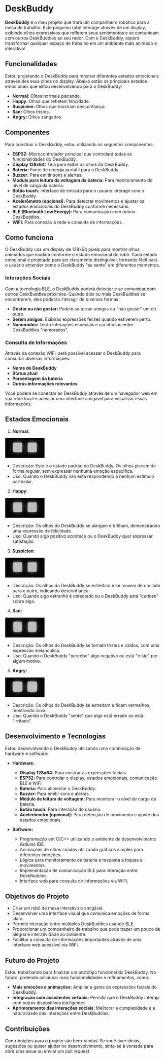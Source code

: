 # DeskBuddy

**DeskBuddy** é o meu projeto que trará um companheiro robótico para a mesa de trabalho. Este pequeno robô interage através de um display, exibindo olhos expressivos que refletem seus sentimentos e se comunicam com outros DeskBuddies ao seu redor. Com o DeskBuddy, espero transformar qualquer espaço de trabalho em um ambiente mais animado e interativo!

## Funcionalidades

Estou projetando o DeskBuddy para mostrar diferentes estados emocionais através dos seus olhos no display. Abaixo estão os principais estados emocionais que estou desenvolvendo para o DeskBuddy:

- **Normal:** Olhos normais piscando.
- **Happy:** Olhos que refletem felicidade.
- **Suspicion:** Olhos que mostram desconfiança.
- **Sad:** Olhos tristes.
- **Angry:** Olhos zangados.

## Componentes

Para construir o DeskBuddy, estou utilizando os seguintes componentes:

- **ESP32:** Microcontrolador principal que controlará todas as funcionalidades do DeskBuddy.
- **Display 128x64:** Tela para exibir os olhos do DeskBuddy.
- **Bateria:** Fonte de energia portátil para o DeskBuddy.
- **Buzzer:** Para emitir sons e alertas.
- **Módulo para leitura da voltagem da bateria:** Para monitoramento do nível de carga da bateria.
- **Botão touch:** Interface de entrada para o usuário interagir com o DeskBuddy.
- **Acelerômetro (opcional):** Para detectar movimentos e ajustar os estados emocionais do DeskBuddy conforme necessário.
- **BLE (Bluetooth Low Energy):** Para comunicação com outros DeskBuddies.
- **WiFi:** Para conexão à rede e consulta de informações.

## Como funciona

O DeskBuddy usa um display de 128x64 pixels para mostrar olhos animados que mudam conforme o estado emocional do robô. Cada estado emocional é projetado para ser claramente distinguível, tornando fácil para o usuário entender como o DeskBuddy "se sente" em diferentes momentos.

### Interações Sociais

Com a tecnologia BLE, o DeskBuddy poderá detectar e se comunicar com outros DeskBuddies próximos. Quando dois ou mais DeskBuddies se encontrarem, eles poderão interagir de diversas formas:

- **Gostar ou não gostar:** Podem se tornar amigos ou "não gostar" um do outro.
- **Serem amigos:** Exibirão expressões felizes quando estiverem perto.
- **Namorados:** Terão interações especiais e carinhosas entre DeskBuddies "namorados".

### Consulta de Informações

Através da conexão WiFi, será possível acessar o DeskBuddy para consultar diversas informações:

- **Nome do DeskBuddy**
- **Status atual**
- **Porcentagem da bateria**
- **Outras informações relevantes**

Você poderá se conectar ao DeskBuddy através de um navegador web em sua rede local e acessar uma interface amigável para visualizar essas informações.

## Estados Emocionais

1. **Normal:**

![Logo do Markdown](assets/normal.gif)
   - Descrição: Este é o estado padrão do DeskBuddy. Os olhos piscam de forma regular, sem expressar nenhuma emoção específica.
   - Uso: Quando o DeskBuddy não está respondendo a nenhum estímulo particular.

2. **Happy:**

![Logo do Markdown](assets/happy.gif)
   - Descrição: Os olhos do DeskBuddy se alargam e brilham, demonstrando uma expressão de felicidade.
   - Uso: Quando algo positivo acontece ou o DeskBuddy quer expressar satisfação.

3. **Suspicion:**

![Logo do Markdown](assets/suspicion.gif)
   - Descrição: Os olhos do DeskBuddy se estreitam e se movem de um lado para o outro, indicando desconfiança.
   - Uso: Quando algo estranho é detectado ou o DeskBuddy está "curioso" sobre algo.

4. **Sad:**

![Logo do Markdown](assets/sad.gif)
   - Descrição: Os olhos do DeskBuddy se tornam tristes e caídos, com uma expressão melancólica.
   - Uso: Quando o DeskBuddy "percebe" algo negativo ou está "triste" por algum motivo.

5. **Angry:**

![Logo do Markdown](assets/angry.gif)
   - Descrição: Os olhos do DeskBuddy se estreitam e ficam vermelhos, mostrando raiva.
   - Uso: Quando o DeskBuddy "sente" que algo está errado ou está "irritado".

## Desenvolvimento e Tecnologias

Estou desenvolvendo o DeskBuddy utilizando uma combinação de hardware e software:

- **Hardware:**
  - **Display 128x64:** Para mostrar as expressões faciais.
  - **ESP32:** Para controlar o display, estados emocionais, comunicação BLE e WiFi.
  - **Bateria:** Para alimentar o DeskBuddy.
  - **Buzzer:** Para emitir sons e alertas.
  - **Módulo de leitura de voltagem:** Para monitorar o nível de carga da bateria.
  - **Botão touch:** Para interação do usuário.
  - **Acelerômetro (opcional):** Para detecção de movimento e ajuste dos estados emocionais.

- **Software:**
  - Programação em C/C++ utilizando o ambiente de desenvolvimento Arduino IDE.
  - Animações de olhos criadas utilizando gráficos simples para diferentes emoções.
  - Lógica para monitoramento de bateria e resposta a toques e movimentos.
  - Implementação de comunicação BLE para interação entre DeskBuddies.
  - Interface web para consulta de informações via WiFi.

## Objetivos do Projeto

- Criar um robô de mesa interativo e amigável.
- Desenvolver uma interface visual que comunica emoções de forma clara.
- Permitir interação entre múltiplos DeskBuddies usando BLE.
- Proporcionar um companheiro de trabalho que pode trazer um pouco de alegria e interatividade ao ambiente.
- Facilitar a consulta de informações importantes através de uma interface web acessível via WiFi.

## Futuro do Projeto

Estou trabalhando para finalizar um protótipo funcional do DeskBuddy. No futuro, pretendo adicionar mais funcionalidades e refinamentos, como:

- **Mais emoções e animações:** Ampliar a gama de expressões faciais do DeskBuddy.
- **Integração com assistentes virtuais:** Permitir que o DeskBuddy interaja com outros dispositivos inteligentes.
- **Aprimoramento das interações sociais:** Melhorar a complexidade e a naturalidade das interações entre DeskBuddies.

## Contribuições

Contribuições para o projeto são bem-vindas! Se você tiver ideias, sugestões ou quiser ajudar no desenvolvimento, sinta-se à vontade para abrir uma issue ou enviar um pull request.